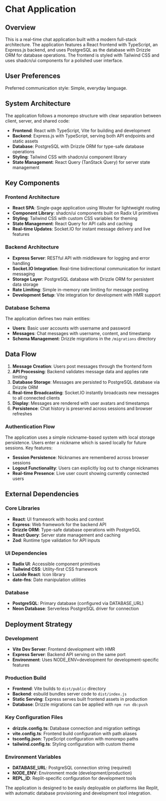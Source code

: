 # Chat Application

## Overview

This is a real-time chat application built with a modern full-stack architecture. The application features a React frontend with TypeScript, an Express.js backend, and uses PostgreSQL as the database with Drizzle ORM for database operations. The frontend is styled with Tailwind CSS and uses shadcn/ui components for a polished user interface.

## User Preferences

Preferred communication style: Simple, everyday language.

## System Architecture

The application follows a monorepo structure with clear separation between client, server, and shared code:

- **Frontend**: React with TypeScript, Vite for building and development
- **Backend**: Express.js with TypeScript, serving both API endpoints and static assets
- **Database**: PostgreSQL with Drizzle ORM for type-safe database operations
- **Styling**: Tailwind CSS with shadcn/ui component library
- **State Management**: React Query (TanStack Query) for server state management

## Key Components

### Frontend Architecture
- **React SPA**: Single-page application using Wouter for lightweight routing
- **Component Library**: shadcn/ui components built on Radix UI primitives
- **Styling**: Tailwind CSS with custom CSS variables for theming
- **State Management**: React Query for API calls and caching
- **Real-time Updates**: Socket.IO for instant message delivery and live features

### Backend Architecture
- **Express Server**: RESTful API with middleware for logging and error handling
- **Socket.IO Integration**: Real-time bidirectional communication for instant messaging
- **Storage Layer**: PostgreSQL database with Drizzle ORM for persistent data storage
- **Rate Limiting**: Simple in-memory rate limiting for message posting
- **Development Setup**: Vite integration for development with HMR support

### Database Schema
The application defines two main entities:
- **Users**: Basic user accounts with username and password
- **Messages**: Chat messages with username, content, and timestamp
- **Schema Management**: Drizzle migrations in the `/migrations` directory

## Data Flow

1. **Message Creation**: Users post messages through the frontend form
2. **API Processing**: Backend validates message data and applies rate limiting
3. **Database Storage**: Messages are persisted to PostgreSQL database via Drizzle ORM
4. **Real-time Broadcasting**: Socket.IO instantly broadcasts new messages to all connected clients
5. **Display**: Messages are rendered with user avatars and timestamps
6. **Persistence**: Chat history is preserved across sessions and browser refreshes

### Authentication Flow
The application uses a simple nickname-based system with local storage persistence. Users enter a nickname which is saved locally for future sessions. Key features:
- **Session Persistence**: Nicknames are remembered across browser sessions
- **Logout Functionality**: Users can explicitly log out to change nicknames
- **Real-time Presence**: Live user count showing currently connected users

## External Dependencies

### Core Libraries
- **React**: UI framework with hooks and context
- **Express**: Web framework for the backend API
- **Drizzle ORM**: Type-safe database operations with PostgreSQL
- **React Query**: Server state management and caching
- **Zod**: Runtime type validation for API inputs

### UI Dependencies
- **Radix UI**: Accessible component primitives
- **Tailwind CSS**: Utility-first CSS framework
- **Lucide React**: Icon library
- **date-fns**: Date manipulation utilities

### Database
- **PostgreSQL**: Primary database (configured via DATABASE_URL)
- **Neon Database**: Serverless PostgreSQL driver for connection

## Deployment Strategy

### Development
- **Vite Dev Server**: Frontend development with HMR
- **Express Server**: Backend API serving on the same port
- **Environment**: Uses NODE_ENV=development for development-specific features

### Production Build
- **Frontend**: Vite builds to `dist/public` directory
- **Backend**: esbuild bundles server code to `dist/index.js`
- **Static Serving**: Express serves built frontend assets in production
- **Database**: Drizzle migrations can be applied with `npm run db:push`

### Key Configuration Files
- **drizzle.config.ts**: Database connection and migration settings
- **vite.config.ts**: Frontend build configuration with path aliases
- **tsconfig.json**: TypeScript configuration with monorepo paths
- **tailwind.config.ts**: Styling configuration with custom theme

### Environment Variables
- **DATABASE_URL**: PostgreSQL connection string (required)
- **NODE_ENV**: Environment mode (development/production)
- **REPL_ID**: Replit-specific configuration for development tools

The application is designed to be easily deployable on platforms like Replit, with automatic database provisioning and development tool integration.
